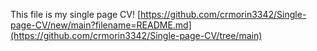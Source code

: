 This file is my single page CV! 
[https://github.com/crmorin3342/Single-page-CV/new/main?filename=README.md](https://github.com/crmorin3342/Single-page-CV/tree/main)
